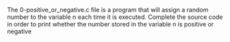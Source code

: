 The 0-positive_or_negative.c file is a program that will assign a random number to the variable n each time it is executed. Complete the source code in order to print whether the number stored in the variable n is positive or negative
